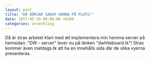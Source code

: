 ```yaml
---
layout: post
title: "DÅ BÖRJAR SAKER HAMNA PÅ PLATS!"
date: 2017-05-19 08:00:00 +0200
categories: utveckling
---
```

Då är strax arbetet klart med att implementera min hemma server på hemsidan. "DW - server" lever nu på länken "dwhiteboard.tk"! Strax kommer även matdags.tk att ha en innehålls sida där de olika vyerna presenteras.